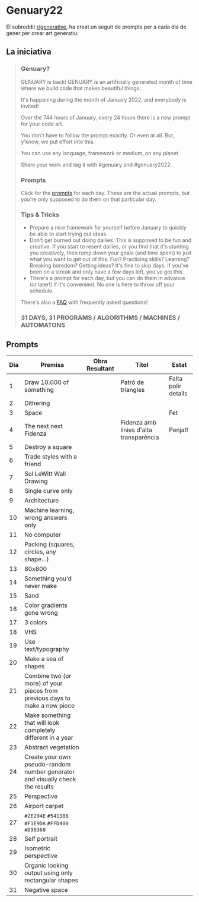 # Genuary22

El subreddit [r/generative](https://www.reddit.com/r/generative), ha creat un seguit de prompts per a cada dia de gener per crear art generatiu:

## La iniciativa

> ### Genuary?
> 
> GENUARY is back! GENUARY is an artificially generated month of time where we build code that makes beautiful things.
> 
> It's happening during the month of January 2022, and everybody is invited!
> 
> Over the 744 hours of January, every 24 hours there is a new prompt for your code art.
> 
> You don't have to follow the prompt exactly. Or even at all. But, y'know, we put effort into this.
> 
> You can use any language, framework or medium, on any planet.
> 
> Share your work and tag it with #genuary and #genuary2022.
> 
> ### Prompts
> 
> Click for the [prompts](https://genuary.art/prompts#jan4) for each day. These are the actual prompts, but you're only supposed to do them on that particular day.
> 
> ### Tips & Tricks
> 
> * Prepare a nice framework for yourself before January to quickly be able to start trying out ideas.
> * Don't get burned out doing dailies. This is supposed to be fun and creative. If you start to resent dailies, or you find that it's stunting you creatively, then ramp down your goals (and time spent) to just what you want to get out of this. Fun? Practicing skills? Learning? Breaking boredom? Getting ideas? It's fine to skip days. If you've been on a streak and only have a few days left, you've got this.
> * There's a prompt for each day, but you can do them in advance (or later!) if it's convenient. No one is here to throw off your schedule.
> 
> There's also a [FAQ](https://genuary.art/faq) with frequently asked questions!
> 
> ### 31 DAYS, 31 PROGRAMS / ALGORITHMS / MACHINES / AUTOMATONS

## Prompts

| Dia |                                    Premisa                                    |   Obra Resultant   | Títol | Estat |
|-----|-------------------------------------------------------------------------------|--------------------|-------|-------|
|   1 | Draw 10.000 of something                                                      | [](1.html)         | Patró de triangles | Falta polir detalls |
|   2 | Dithering                                                                     | [](  .html)        |  |  |
|   3 | Space                                                                         | [](3.html)         |  | Fet |
|   4 | The next next Fidenza                                                         | [](4.html)         | Fidenza amb línies d'alta transparència | Penjat! |
|   5 | Destroy a square                                                              | [](  .html)        |  |  |
|   6 | Trade styles with a friend                                                    | [](  .html)        |  |  |
|   7 | Sol LeWitt Wall Drawing                                                       | [](  .html)        |  |  |
|   8 | Single curve only                                                             | [](  .html)        |  |  |
|   9 | Architecture                                                                  | [](  .html)        |  |  |
|  10 | Machine learning, wrong answers only                                          | [](  .html)        |  |  |
|  11 | No computer                                                                   | [](  .html)        |  |  |
|  12 | Packing (squares, circles, any shape…)                                        | [](  .html)        |  |  |
|  13 | 80x800                                                                        | [](  .html)        |  |  |
|  14 | Something you'd never make                                                    | [](  .html)        |  |  |
|  15 | Sand                                                                          | [](  .html)        |  |  |
|  16 | Color gradients gone wrong                                                    | [](  .html)        |  |  |
|  17 | 3 colors                                                                      | [](  .html)        |  |  |
|  18 | VHS                                                                           | [](  .html)        |  |  |
|  19 | Use text/typography                                                           | [](  .html)        |  |  |
|  20 | Make a sea of shapes                                                          | [](  .html)        |  |  |
|  21 | Combine two (or more) of your pieces from previous days to make a new piece   | [](  .html)        |  |  |
|  22 | Make something that will look completely different in a year                  | [](  .html)        |  |  |
|  23 | Abstract vegetation                                                           | [](  .html)        |  |  |
|  24 | Create your own pseudo-random number generator and visually check the results | [](  .html)        |  |  |
|  25 | Perspective                                                                   | [](  .html)        |  |  |
|  26 | Airport carpet                                                                | [](  .html)        |  |  |
|  27 | `#2E294E` `#541388` `#F1E9DA` `#FFD400` `#D90368`                             | [](  .html)        |  |  |
|  28 | Self portrait                                                                 | [](  .html)        |  |  |
|  29 | Isometric perspective                                                         | [](  .html)        |  |  |
|  30 | Organic looking output using only rectangular shapes                          | [](  .html)        |  |  |
|  31 | Negative space                                                                | [](  .html)        |  |  |
